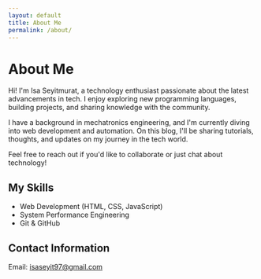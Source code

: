 ```yaml
---
layout: default
title: About Me
permalink: /about/
---
```


# About Me

Hi! I'm Isa Seyitmurat, a technology enthusiast passionate about the latest advancements in tech. I enjoy exploring new programming languages, building projects, and sharing knowledge with the community.

I have a background in mechatronics engineering, and I'm currently diving into web development and automation. On this blog, I'll be sharing tutorials, thoughts, and updates on my journey in the tech world.

Feel free to reach out if you'd like to collaborate or just chat about technology!

## My Skills
- Web Development (HTML, CSS, JavaScript)
- System Performance Engineering
- Git & GitHub

## Contact Information
Email: [isaseyit97@gmail.com](mailto:isaseyit97@gmail.com)
